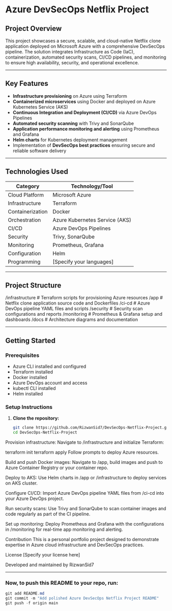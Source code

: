 # Azure DevSecOps Netflix Project

## Project Overview

This project showcases a secure, scalable, and cloud-native Netflix clone application deployed on Microsoft Azure with a comprehensive DevSecOps pipeline. The solution integrates Infrastructure as Code (IaC), containerization, automated security scans, CI/CD pipelines, and monitoring to ensure high availability, security, and operational excellence.

---

## Key Features

- **Infrastructure provisioning** on Azure using Terraform
- **Containerized microservices** using Docker and deployed on Azure Kubernetes Service (AKS)
- **Continuous Integration and Deployment (CI/CD)** via Azure DevOps Pipelines
- **Automated security scanning** with Trivy and SonarQube
- **Application performance monitoring and alerting** using Prometheus and Grafana
- **Helm charts** for Kubernetes deployment management
- Implementation of **DevSecOps best practices** ensuring secure and reliable software delivery

---

## Technologies Used

| Category         | Technology/Tool                |
|------------------|-------------------------------|
| Cloud Platform   | Microsoft Azure               |
| Infrastructure   | Terraform                    |
| Containerization | Docker                      |
| Orchestration    | Azure Kubernetes Service (AKS) |
| CI/CD            | Azure DevOps Pipelines        |
| Security         | Trivy, SonarQube              |
| Monitoring       | Prometheus, Grafana           |
| Configuration    | Helm                         |
| Programming      | [Specify your languages]      |

---

## Project Structure

/infrastructure # Terraform scripts for provisioning Azure resources
/app # Netflix clone application source code and Dockerfiles
/ci-cd # Azure DevOps pipeline YAML files and scripts
/security # Security scan configurations and reports
/monitoring # Prometheus & Grafana setup and dashboards
/docs # Architecture diagrams and documentation

---

## Getting Started

### Prerequisites

- Azure CLI installed and configured
- Terraform installed
- Docker installed
- Azure DevOps account and access
- kubectl CLI installed
- Helm installed

### Setup Instructions

1. **Clone the repository:**
   ```bash
   git clone https://github.com/RizwanSid7/DevSecOps-Netflix-Project.git
   cd DevSecOps-Netflix-Project
Provision infrastructure:
Navigate to /infrastructure and initialize Terraform:

terraform init
terraform apply
Follow prompts to deploy Azure resources.

Build and push Docker images:
Navigate to /app, build images and push to Azure Container Registry or your container repo.

Deploy to AKS:
Use Helm charts in /app or /infrastructure to deploy services on AKS cluster.

Configure CI/CD:
Import Azure DevOps pipeline YAML files from /ci-cd into your Azure DevOps project.

Run security scans:
Use Trivy and SonarQube to scan container images and code regularly as part of the CI pipeline.

Set up monitoring:
Deploy Prometheus and Grafana with the configurations in /monitoring for real-time app monitoring and alerting.

Contribution
This is a personal portfolio project designed to demonstrate expertise in Azure cloud infrastructure and DevSecOps practices.

License
[Specify your license here]

Developed and maintained by RizwanSid7

---

### Now, to push this README to your repo, run:

```powershell
git add README.md
git commit -m "Add polished Azure DevSecOps Netflix Project README"
git push -f origin main